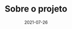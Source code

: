 ---
title: Sobre o projeto
excerpt: Informações sobre o projeto e a equipe
date: 2021-07-26
icon:
  type: fa
  name: fa-info-circle
color: purple
sections:
  - /sobre/about
---
